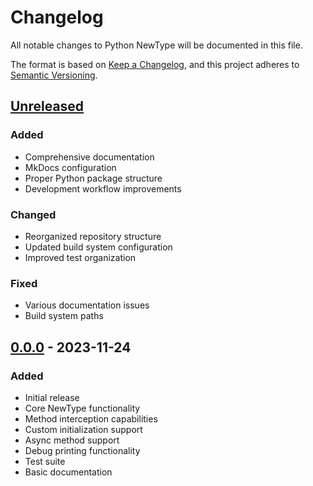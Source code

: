 # Changelog

All notable changes to Python NewType will be documented in this file.

The format is based on [Keep a Changelog](https://keepachangelog.com/en/1.0.0/),
and this project adheres to [Semantic Versioning](https://semver.org/spec/v2.0.0.html).

## [Unreleased]

### Added
- Comprehensive documentation
- MkDocs configuration
- Proper Python package structure
- Development workflow improvements

### Changed
- Reorganized repository structure
- Updated build system configuration
- Improved test organization

### Fixed
- Various documentation issues
- Build system paths

## [0.0.0] - 2023-11-24

### Added
- Initial release
- Core NewType functionality
- Method interception capabilities
- Custom initialization support
- Async method support
- Debug printing functionality
- Test suite
- Basic documentation

[Unreleased]: https://github.com/jymchng/python-newtype-dev/compare/v0.0.0...HEAD
[0.0.0]: https://github.com/jymchng/python-newtype-dev/releases/tag/v0.0.0